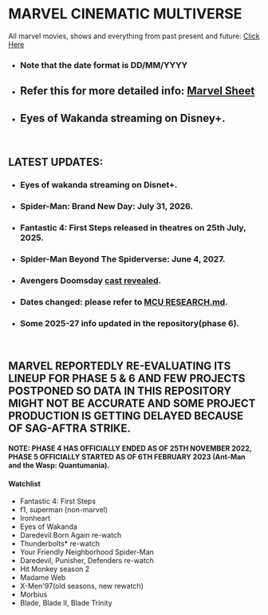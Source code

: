 # MARVEL CINEMATIC MULTIVERSE

All marvel movies, shows and everything from past present and future: [Click Here](https://github.com/gunjan1909/marvel/blob/main/MCU%20RESEARCH.md)

- ### Note that the date format is DD/MM/YYYY

- ## Refer this for more detailed info: [Marvel Sheet](https://docs.google.com/spreadsheets/d/1Xfe--9Wshbb3ru0JplA2PnEwN7mVawazKmhWJjr_wKs/edit#gid=0)

- ## Eyes of Wakanda streaming on Disney+.

<br/>

## LATEST UPDATES:

- ### Eyes of wakanda streaming on Disnet+.
- ### Spider-Man: Brand New Day: July 31, 2026.
- ### Fantastic 4: First Steps released in theatres on 25th July, 2025.
- ### Spider-Man Beyond The Spiderverse: June 4, 2027.
- ### Avengers Doomsday [cast revealed](https://www.youtube.com/watch?v=Iy7k3aJS0Fw).
- ### Dates changed: please refer to [MCU RESEARCH.md](./MCU%20RESEARCH.md).
- ### Some 2025-27 info updated in the repository(phase 6).

<br/>

## MARVEL REPORTEDLY RE-EVALUATING ITS LINEUP FOR PHASE 5 & 6 AND FEW PROJECTS POSTPONED SO DATA IN THIS REPOSITORY MIGHT NOT BE ACCURATE AND SOME PROJECT PRODUCTION IS GETTING DELAYED BECAUSE OF SAG-AFTRA STRIKE.

#### NOTE: PHASE 4 HAS OFFICIALLY ENDED AS OF 25TH NOVEMBER 2022, PHASE 5 OFFICIALLY STARTED AS OF 6TH FEBRUARY 2023 (Ant-Man and the Wasp: Quantumania).

#### Watchlist

- Fantastic 4: First Steps
- f1, superman (non-marvel)
- Ironheart
- Eyes of Wakanda
- Daredevil Born Again re-watch
- Thunderbolts\* re-watch
- Your Friendly Neighborhood Spider-Man
- Daredevil, Punisher, Defenders re-watch
- Hit Monkey season 2
- Madame Web
- X-Men'97(old seasons, new rewatch)
- Morbius
- Blade, Blade II, Blade Trinity

